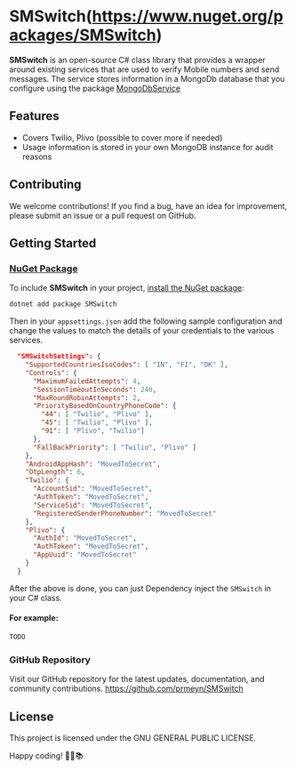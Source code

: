 ﻿# SMSwitch(https://www.nuget.org/packages/SMSwitch)

**SMSwitch** is an open-source C# class library that provides a wrapper around existing services that are used to verify Mobile numbers and send messages. The service stores information in a MongoDb database that you configure using the package [MongoDbService](https://www.nuget.org/packages/MongoDbService) 

## Features

- Covers Twilio, Plivo (possible to cover more if needed)
- Usage information is stored in your own MongoDB instance for audit reasons


## Contributing

We welcome contributions! If you find a bug, have an idea for improvement, please submit an issue or a pull request on GitHub.

## Getting Started

### [NuGet Package](https://www.nuget.org/packages/SMSwitch)

To include **SMSwitch** in your project, [install the NuGet package](https://www.nuget.org/packages/SMSwitch):

```bash
dotnet add package SMSwitch
```
Then in your `appsettings.json` add the following sample configuration and change the values to match the details of your credentials to the various services.
```json
  "SMSwitchSettings": {
    "SupportedCountriesIsoCodes": [ "IN", "FI", "DK" ],
    "Controls": {
      "MaximumFailedAttempts": 4,
      "SessionTimeoutInSeconds": 240,
      "MaxRoundRobinAttempts": 2,
      "PriorityBasedOnCountryPhoneCode": {
        "44": [ "Twilio", "Plivo" ],
        "45": [ "Twilio", "Plivo" ],
        "91": [ "Plivo", "Twilio"]
      },
      "FallBackPriority": [ "Twilio", "Plivo" ]
    },
    "AndroidAppHash": "MovedToSecret",
    "OtpLength": 6,
    "Twilio": {
      "AccountSid": "MovedToSecret",
      "AuthToken": "MovedToSecret",
      "ServiceSid": "MovedToSecret",
      "RegisteredSenderPhoneNumber": "MovedToSecret"
    },
    "Plivo": {
      "AuthId": "MovedToSecret",
      "AuthToken": "MovedToSecret",
      "AppUuid": "MovedToSecret"
    }
  }
  ```

After the above is done, you can just Dependency inject the `SMSwitch` in your C# class.

#### For example:



```csharp
TODO

```

### GitHub Repository
Visit our GitHub repository for the latest updates, documentation, and community contributions.
https://github.com/prmeyn/SMSwitch


## License

This project is licensed under the GNU GENERAL PUBLIC LICENSE.

Happy coding! 🚀🌐📚




